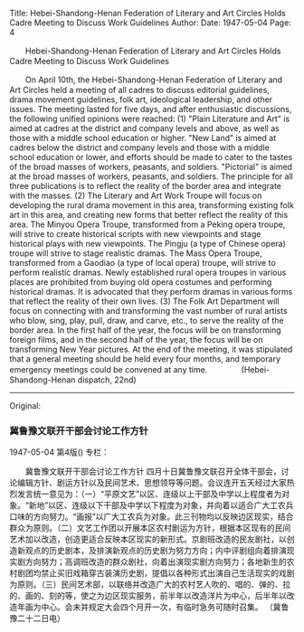 Title: Hebei-Shandong-Henan Federation of Literary and Art Circles Holds Cadre Meeting to Discuss Work Guidelines
Author:
Date: 1947-05-04
Page: 4

　　Hebei-Shandong-Henan Federation of Literary and Art Circles Holds Cadre Meeting to Discuss Work Guidelines

　　On April 10th, the Hebei-Shandong-Henan Federation of Literary and Art Circles held a meeting of all cadres to discuss editorial guidelines, drama movement guidelines, folk art, ideological leadership, and other issues. The meeting lasted for five days, and after enthusiastic discussions, the following unified opinions were reached: (1) "Plain Literature and Art" is aimed at cadres at the district and company levels and above, as well as those with a middle school education or higher. "New Land" is aimed at cadres below the district and company levels and those with a middle school education or lower, and efforts should be made to cater to the tastes of the broad masses of workers, peasants, and soldiers. "Pictorial" is aimed at the broad masses of workers, peasants, and soldiers. The principle for all three publications is to reflect the reality of the border area and integrate with the masses. (2) The Literary and Art Work Troupe will focus on developing the rural drama movement in this area, transforming existing folk art in this area, and creating new forms that better reflect the reality of this area. The Minyou Opera Troupe, transformed from a Peking opera troupe, will strive to create historical scripts with new viewpoints and stage historical plays with new viewpoints. The Pingju (a type of Chinese opera) troupe will strive to stage realistic dramas. The Mass Opera Troupe, transformed from a Gaodiao (a type of local opera) troupe, will strive to perform realistic dramas. Newly established rural opera troupes in various places are prohibited from buying old opera costumes and performing historical dramas. It is advocated that they perform dramas in various forms that reflect the reality of their own lives. (3) The Folk Art Department will focus on connecting with and transforming the vast number of rural artists who blow, sing, play, pull, draw, and carve, etc., to serve the reality of the border area. In the first half of the year, the focus will be on transforming foreign films, and in the second half of the year, the focus will be on transforming New Year pictures. At the end of the meeting, it was stipulated that a general meeting should be held every four months, and temporary emergency meetings could be convened at any time.
　　　　(Hebei-Shandong-Henan dispatch, 22nd)



<hr /> 

Original: 


### 冀鲁豫文联开干部会讨论工作方针

1947-05-04
第4版()
专栏：

　　冀鲁豫文联开干部会讨论工作方针
    四月十日冀鲁豫文联召开全体干部会，讨论编辑方针、剧运方针以及民间艺术、思想领导等问题。会议连开五天经过大家热烈发言统一意见为：（一）“平原文艺”以区、连级以上干部及中学以上程度者为对象。“新地”以区、连级以下干部及中学以下程度为对象，并向着以适合广大工农兵口味的方向努力。“画报”以广大工农兵为对象。此三刊物均以反映边区现实，结合群众为原则。（二）文艺工作团以开展本区农村剧运为方针，根据本区现有的民间艺术加以改造，创造更适合反映本区现实的新形式。京剧班改造的民友剧社，以创造新观点的历史剧本，及排演新观点的历史剧为努力方向；内中评剧组向着排演现实剧方向努力；高调班改造的群众剧社，向着出演现实剧方向努力；各地新生的农村剧团均禁止买旧戏箱穿古装演历史剧，提倡以各种形式出演自己生活现实的戏剧为原则。（三）民间艺术部，以联络并改造广大的农村艺人吹的、唱的、弹的、拉的、画的、刻的等，使之为边区现实服务，前半年以改造洋片为中心，后半年以改造年画为中心。会末并规定大会四个月开一次，有临时急务可随时召集。
          （冀鲁豫二十二日电）
